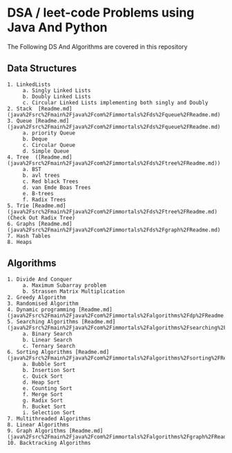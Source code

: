 # DSA / leet-code Problems using Java And Python

The Following DS And Algorithms are covered in this repository

## Data Structures

    1. LinkedLists
         a. Singly Linked Lists
         b. Doubly Linked Lists
         c. Circular Linked Lists implementing both singly and Doubly
    2. Stack  [Readme.md](java%2Fsrc%2Fmain%2Fjava%2Fcom%2Fimmortals%2Fds%2Fqueue%2FReadme.md)
    3. Queue [Readme.md](java%2Fsrc%2Fmain%2Fjava%2Fcom%2Fimmortals%2Fds%2Fqueue%2FReadme.md)
         a. priority Queue
         b. Deque
         c. Circular Queue 
         d. Simple Queue
    4. Tree  ([Readme.md](java%2Fsrc%2Fmain%2Fjava%2Fcom%2Fimmortals%2Fds%2Ftree%2FReadme.md))
         a. BST 
         b. avl trees
         c. Red black Trees
         d. van Emde Boas Trees
         e. B-trees
         f. Radix Trees
    5. Trie [Readme.md](java%2Fsrc%2Fmain%2Fjava%2Fcom%2Fimmortals%2Fds%2Ftree%2FReadme.md) (Check Out Radix Tree)
    6. Graphs [Readme.md](java%2Fsrc%2Fmain%2Fjava%2Fcom%2Fimmortals%2Fds%2Fgraph%2FReadme.md)
    7. Hash Tables
    8. Heaps

## Algorithms

    1. Divide And Conquer
         a. Maximum Subarray problem 
         b. Strassen Matrix Multiplication
    2. Greedy Algorithm
    3. Randomised Algorithm
    4. Dynamic programming [Readme.md](java%2Fsrc%2Fmain%2Fjava%2Fcom%2Fimmortals%2Falgorithms%2Fdp%2FReadme.md)
    5. Searching Algorithms [Readme.md](java%2Fsrc%2Fmain%2Fjava%2Fcom%2Fimmortals%2Falgorithms%2Fsearching%2FReadme.md)
         a. Binary Search 
         b. Linear Search 
         c. Ternary Search
    6. Sorting Algorithms [Readme.md](java%2Fsrc%2Fmain%2Fjava%2Fcom%2Fimmortals%2Falgorithms%2Fsorting%2FReadme.md)
         a. Bubble Sort 
         b. Insertion Sort 
         c. Quick Sort 
         d. Heap Sort
         e. Counting Sort
         f. Merge Sort
         g. Radix Sort 
         h. Bucket Sort 
         i. Selection Sort
    7. Multithreaded Algorithms
    8. Linear Algorithms
    9. Graph Algorithms [Readme.md](java%2Fsrc%2Fmain%2Fjava%2Fcom%2Fimmortals%2Falgorithms%2Fgraph%2FReadme.md)
    10. Backtracking Algorithms